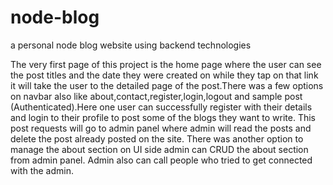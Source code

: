 # node-blog
a personal node blog website using backend technologies


The very first page of this project is the home page where the user can see the post titles and the date they were created on while they tap on that link it will take the user to the detailed page of the post.There was a few options on navbar also like about,contact,register,login,logout and sample post (Authenticated).Here one user can successfully register with their details and login to their profile to post some of the blogs they want to write. This post requests will go to admin panel where admin will read the posts and delete the post already posted on the site. There was another option to manage the about section on UI side admin can CRUD the about section from admin panel. Admin also can call people who tried to get connected with the admin.

